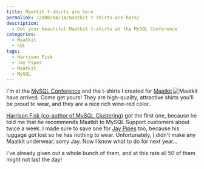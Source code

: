 ```yaml
---
title: Maatkit t-shirts are here
permalink: /2008/04/14/maatkit-t-shirts-are-here/
description:
  - Get your beautiful Maatkit t-shirts at the MySQL Conference
categories:
  - Maatkit
  - SQL
tags:
  - Harrison Fisk
  - Jay Pipes
  - Maatkit
  - MySQL
---
```

[<img style="float:right" src='http://www.xaprb.com/blog/wp-content/uploads/2008/04/maatkit.jpg' alt='Maatkit' />][1]

I'm at the [MySQL Conference][2] and the t-shirts I created for [Maatkit][1] have arrived. Come get yours! They are high-quality, attractive shirts you'll be proud to wear, and they are a nice rich wine-red color.

[Harrison Fisk (co-author of MySQL Clustering)][3] got the first one, because he told me that he recommends Maatkit to MySQL Support customers about twice a week. I made sure to save one for [Jay Pipes][4] too, because his luggage got lost so he has nothing to wear. Unfortunately, I didn't make any Maatkit underwear, sorry Jay. Now I know what to do for next year&#8230;

I've already given out a whole bunch of them, and at this rate all 50 of them might not last the day!

 [1]: http://www.maatkit.org/
 [2]: http://www.mysqlconf.com/
 [3]: http://www.amazon.com/gp/product/0672328550?ie=UTF8&#038;tag=xaprb-20&#038;linkCode=xm2&#038;camp=1789&#038;creativeASIN=0672328550
 [4]: http://jpipes.com/
